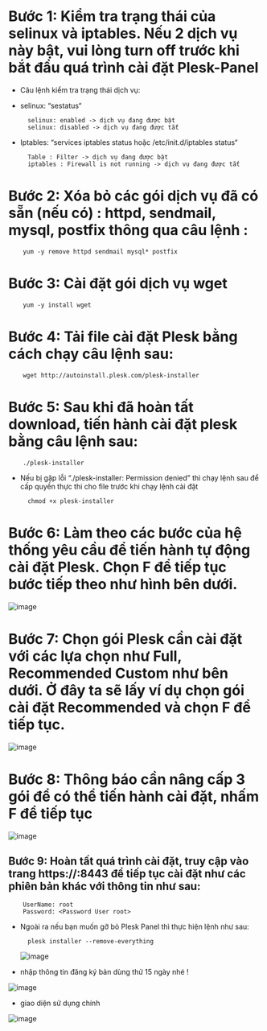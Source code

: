 # Bước 1: Kiểm tra trạng thái của selinux và iptables. Nếu 2 dịch vụ này bật, vui lòng turn off trước khi bắt đầu quá trình cài đặt Plesk-Panel

- Câu lệnh kiểm tra trạng thái dịch vụ:

- selinux: “sestatus“

        selinux: enabled -> dịch vụ đang được bật
        selinux: disabled -> dịch vụ đang được tắt

- Iptables: “services iptables status hoặc /etc/init.d/iptables status“

        Table : Filter -> dịch vụ đang được bật
        iptables : Firewall is not running -> dịch vụ đang được tắt
        
# Bước 2: Xóa bỏ các gói dịch vụ đã có sẵn (nếu có) : httpd, sendmail, mysql, postfix thông qua câu lệnh :

        yum -y remove httpd sendmail mysql* postfix

# Bước 3: Cài đặt gói dịch vụ wget

        yum -y install wget

# Bước 4: Tải file cài đặt Plesk bằng cách chạy câu lệnh sau:

        wget http://autoinstall.plesk.com/plesk-installer
        
# Bước 5: Sau khi đã hoàn tất download, tiến hành cài đặt plesk bằng câu lệnh sau:

        ./plesk-installer

- Nếu bị gặp lỗi “./plesk-installer: Permission denied” thì chạy lệnh sau để cấp quyền thực thi cho file trước khi chạy lệnh cài đặt

        chmod +x plesk-installer

# Bước 6: Làm theo các bước của hệ thống yêu cầu để tiến hành tự động cài đặt Plesk. Chọn F để tiếp tục bước tiếp theo như hình bên dưới.

![image](https://user-images.githubusercontent.com/95491130/186361754-345ece69-5500-44f3-b055-ed1d74623026.png)

# Bước 7: Chọn gói Plesk cần cài đặt với các lựa chọn như Full, Recommended Custom như bên dưới. Ở đây ta sẽ lấy ví dụ chọn gói cài đặt Recommended và chọn F để tiếp tục.

![image](https://user-images.githubusercontent.com/95491130/186361782-6a9438ab-f9a9-4e57-ab93-4002d0bec35d.png)

# Bước 8: Thông báo cần nâng cấp 3 gói để có thể tiến hành cài đặt, nhấm F để tiếp tục

![image](https://user-images.githubusercontent.com/95491130/186361814-e8fbfa01-8d44-4739-8eec-4424ac30bb58.png)


## Bước 9: Hoàn tất quá trình cài đặt, truy cập vào trang https://<IP address>:8443 để tiếp tục cài đặt như các phiên bản khác với thông tin như sau:

        UserName: root
        Password: <Password User root>

- Ngoài ra nếu bạn muốn gỡ bỏ Plesk Panel thì thực hiện lệnh như sau:

        plesk installer --remove-everything
  
  ![image](https://user-images.githubusercontent.com/95491130/186361474-d268272b-2db4-4cfe-b5a8-c339903d88db.png)

- nhập thông tin đăng ký bản dùng thử 15 ngày nhé !

![image](https://user-images.githubusercontent.com/95491130/186361572-18b80357-c272-47f9-b517-0b27d06f29ef.png)
  
- giao diện sử dụng chính
  
![image](https://user-images.githubusercontent.com/95491130/186361641-44b3f831-4333-4f36-affd-d44d8b823a82.png)

      
        
 

